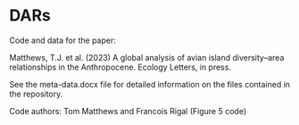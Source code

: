 # DARs

Code and data for the paper:

Matthews, T.J. et al. (2023) A global analysis of avian island diversity–area relationships in the Anthropocene. Ecology Letters, in press.

See the meta-data.docx file for detailed information on the files contained in the repository.

Code authors: Tom Matthews and Francois Rigal (Figure 5 code)
